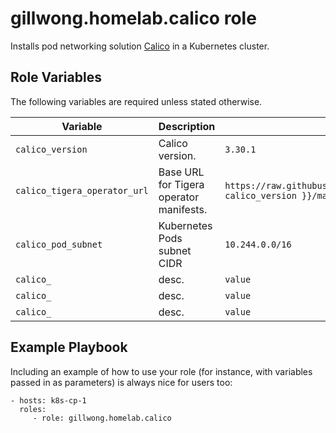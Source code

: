 gillwong.homelab.calico role
=========

Installs pod networking solution [Calico](https://www.tigera.io/project-calico/) in a Kubernetes cluster.

Role Variables
--------------

The following variables are required unless stated otherwise.

| Variable | Description | Default |
| -- | -- | -- |
| `calico_version` | Calico version. | `3.30.1` |
| `calico_tigera_operator_url` | Base URL for Tigera operator manifests. | `https://raw.githubusercontent.com/projectcalico/calico/v{{ calico_version }}/manifests` |
| `calico_pod_subnet` | Kubernetes Pods subnet CIDR | `10.244.0.0/16` |
| `calico_` | desc. | `value` |
| `calico_` | desc. | `value` |
| `calico_` | desc. | `value` |

Example Playbook
----------------

Including an example of how to use your role (for instance, with variables passed in as parameters) is always nice for users too:

    - hosts: k8s-cp-1
      roles:
         - role: gillwong.homelab.calico
